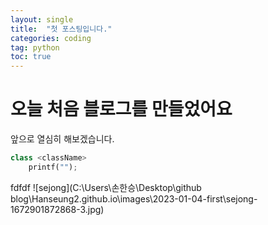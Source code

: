 ```yaml
---
layout: single
title:  "첫 포스팅입니다."
categories: coding
tag: python
toc: true
---
```


# 오늘 처음 블로그를 만들었어요

앞으로 열심히 해보겠습니다.

```python
class <className>
    printf("");

```
fdfdf
![sejong](C:\Users\손한승\Desktop\github blog\Hanseung2.github.io\images\2023-01-04-first\sejong-1672901872868-3.jpg)
